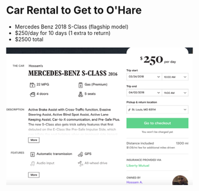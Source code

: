 # Car Rental to Get to O'Hare

* Mercedes Benz 2018 S-Class (flagship model)
* $250/day for 10 days (1 extra to return)
* $2500 total

![Mercedes](https://raw.githubusercontent.com/gpmpn2/CS4320TravelPlans/master/Screenshot/mercedes.png "Mercedes S-Class")
